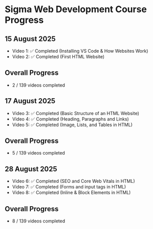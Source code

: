 # Sigma Web Development Course Progress

## 15 August 2025
- Video 1: ✅ Completed (Installing VS Code & How Websites Work)
- Video 2: ✅ Completed (First HTML Website)

## Overall Progress
- 2 / 139 videos completed

## 17 August 2025
- Video 3: ✅ Completed (Basic Structure of an HTML Website)
- Video 4: ✅ Completed (Heading, Paragraphs and Links)
- Video 5: ✅ Completed (Image, Lists, and Tables in HTML)

## Overall Progress
- 5 / 139 videos completed

## 28 August 2025
- Video 6: ✅ Completed (SEO and Core Web Vitals in HTML)
- Video 7: ✅ Completed (Forms and input tags in HTML)
- Video 8: ✅ Completed (Inline & Block Elements in HTML)

## Overall Progress
- 8 / 139 videos completed
